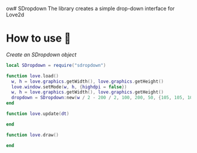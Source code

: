 ow# SDropdown
The library creates a simple drop-down interface for Love2d

# How to use 🤔
*Create an SDropdown object*
```lua
local SDropdown = require("sdropdown")

function love.load()
  w, h = love.graphics.getWidth(), love.graphics.getHeight()
  love.window.setMode(w, h, {highdpi = false})
  w, h = love.graphics.getWidth(), love.graphics.getHeight()
  dropdown = SDropdown:new(w / 2 - 200 / 2, 100, 200, 50, {105, 105, 105}, {192, 192, 192}, 100, 40, Font.MC, {"Item 1", "Item 2", "Item 3", "Item 4", "Item 5", "Item 6"})
end

function love.update(dt)

end

function love.draw()

end
```
